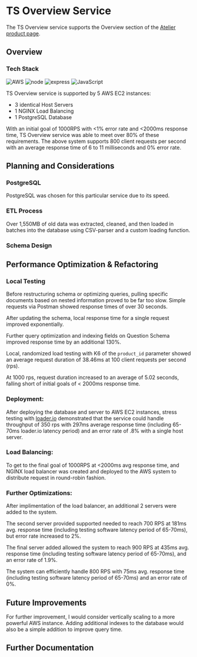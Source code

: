 # TS Overview Service

The TS Overview service supports the Overview section of the [Atelier product page](https://github.com/FEC5/atelier-ecommerce-application).

## Overview

### Tech Stack

![AWS](https://img.shields.io/badge/AWS-%23FF9900.svg?style=for-the-badge&logo=amazon-aws&logoColor=white)
![node](https://img.shields.io/badge/Node.js-43853D?style=for-the-badge&logo=node.js&logoColor=white)
![express](https://img.shields.io/badge/Express.js-000000?style=for-the-badge&logo=express&logoColor=white)
![JavaScript](https://img.shields.io/badge/javascript-%23323330.svg?style=for-the-badge&logo=javascript&logoColor=%23F7DF1E)

TS Overview service is supported by 5 AWS EC2 instances:
- 3 identical Host Servers
- 1 NGINX Load Balancing
- 1 PostgreSQL Database

With an initial goal of 1000RPS with <1% error rate and <2000ms response time, TS Overview service was able to meet over 80% of these requirements. The above system supports 800 client requests per second with an average response time of 6 to 11 milliseconds and 0% error rate.


## Planning and Considerations

### PostgreSQL

PostgreSQL was chosen for this particular service due to its speed.

### ETL Process

Over 1,550MB of old data was extracted, cleaned, and then loaded in batches into the database using CSV-parser and a custom loading function.

### Schema Design

## Performance Optimization & Refactoring

### Local Testing

Before restructuring schema or optimizing queries, pulling specific documents based on nested information proved to be far too slow. Simple requests via Postman showed response times of over 30 seconds.


After updating the schema, local response time for a single request improved exponentially.

Further query optimization and indexing fields on Question Schema improved response time by an additional 130%.

Local, randomized load testing with K6 of the `product_id` parameter showed an average request duration of 38.46ms at 100 client requests per second (rps).

At 1000 rps, request duration increased to an average of 5.02 seconds, falling short of initial goals of < 2000ms response time.

### Deployment:

After deploying the database and server to AWS EC2 instances, stress testing with [loader.io](loader.io) demonstrated that the service could handle throughput of 350 rps with 297ms average response time (including 65-70ms loader.io latency period) and an error rate of .8% with a single host server.


### Load Balancing:

To get to the final goal of 1000RPS at <2000ms avg response time, and NGINX load balancer was created and deployed to the AWS system to distribute request in round-robin fashion.

### Further Optimizations:

After implimentation of the load balancer, an additional 2 servers were added to the system.

The second server provided supported needed to reach 700 RPS at 181ms avg. response time (including testing software latency period of 65-70ms), but error rate increased to 2%.

The final server added allowed the system to reach 900 RPS at 435ms avg. response time (including testing software latency period of 65-70ms), and an error rate of 1.9%.

The system can efficiently handle 800 RPS with 75ms avg. response time (including testing software latency period of 65-70ms) and an error rate of 0%.

## Future Improvements

For further improvement, I would consider vertically scaling to a more powerful AWS instance. Adding additional indexes to the database would also be a simple addition to improve query time.

## Further Documentation
